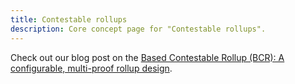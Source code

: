 ```yaml
---
title: Contestable rollups
description: Core concept page for "Contestable rollups".
---
```


Check out our blog post on the [Based Contestable Rollup (BCR): A configurable, multi-proof rollup design](https://taiko.mirror.xyz/Z4I5ZhreGkyfdaL5I9P0Rj0DNX4zaWFmcws-0CVMJ2A).
